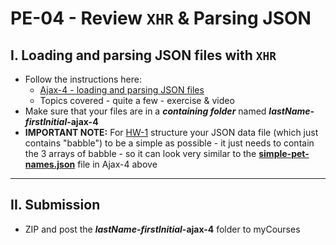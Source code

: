 # PE-04 - Review `XHR` & Parsing JSON

## I. Loading and parsing JSON files with `XHR`

- Follow the instructions here:
  - [Ajax-4 - loading and parsing JSON files](https://github.com/tonethar/IGME-330-Master/blob/master/notes/HW-ajax-4.md)
  - Topics covered - quite a few - exercise & video
- Make sure that your files are in a ***containing folder*** named  ***lastName-firstInitial*-ajax-4**
- **IMPORTANT NOTE:** For [HW-1](../hw/hw-1.md) structure your JSON data file (which just contains "babble") to be a simple as possible - it just needs to contain the 3 arrays of babble - so it can look very similar to the [**simple-pet-names.json**](https://github.com/tonethar/IGME-330-Master/blob/master/notes/HW-ajax-4.md#ii-start-files) file in Ajax-4 above

<hr>

## II. Submission
- ZIP and post the ***lastName-firstInitial*-ajax-4** folder to myCourses
